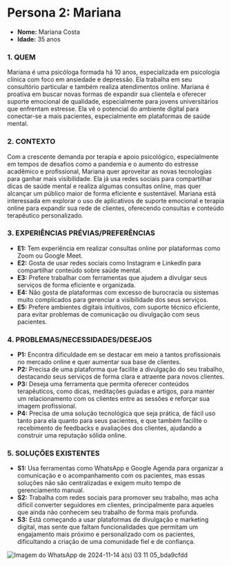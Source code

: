 # Persona 2: Mariana 

- **Nome:** Mariana Costa 
- **Idade:** 35 anos  

### 1. QUEM  

Mariana é uma psicóloga formada há 10 anos, especializada em psicologia
clínica com foco em ansiedade e depressão. Ela trabalha em seu consultório
particular e também realiza atendimentos online. Mariana é proativa em buscar
novas formas de expandir sua clientela e oferecer suporte emocional de
qualidade, especialmente para jovens universitários que enfrentam estresse.
Ela vê o potencial do ambiente digital para conectar-se a mais pacientes,
especialmente em plataformas de saúde mental.

### 2. CONTEXTO  

Com a crescente demanda por terapia e apoio psicológico, especialmente em
tempos de desafios como a pandemia e o aumento do estresse acadêmico e
profissional, Mariana quer aproveitar as novas tecnologias para ganhar mais
visibilidade. Ela já usa redes sociais para compartilhar dicas de saúde mental e
realiza algumas consultas online, mas quer alcançar um público maior de forma
eficiente e sustentável. Mariana está interessada em explorar o uso de
aplicativos de suporte emocional e terapia online para expandir sua rede de
clientes, oferecendo consultas e conteúdo terapêutico personalizado.

### 3. EXPERIÊNCIAS PRÉVIAS/PREFERÊNCIAS  

- **E1:** Tem experiência em realizar consultas online por plataformas como Zoom ou Google Meet.
- **E2:** Gosta de usar redes sociais como Instagram e LinkedIn para compartilhar conteúdo sobre saúde mental.
- **E3:** Prefere trabalhar com ferramentas que ajudem a divulgar seus serviços de forma eficiente e organizada.
- **E4:** Não gosta de plataformas com excesso de burocracia ou sistemas muito complicados para gerenciar a visibilidade dos seus serviços.
- **E5:** Prefere ambientes digitais intuitivos, com suporte técnico eficiente, para evitar problemas de comunicação ou divulgação com seus pacientes.

### 4. PROBLEMAS/NECESSIDADES/DESEJOS  

- **P1:** Encontra dificuldade em se destacar em meio a tantos profissionais no mercado online e quer aumentar sua base de clientes.
- **P2:** Precisa de uma plataforma que facilite a divulgação do seu trabalho, destacando seus serviços de forma clara e atraente para novos clientes.
- **P3:** Deseja uma ferramenta que permita oferecer conteúdos terapêuticos, como dicas, meditações guiadas e artigos, para manter um relacionamento com os clientes entre as sessões e reforçar sua imagem profissional.
- **P4:** Precisa de uma solução tecnológica que seja prática, de fácil uso tanto para ela quanto para seus pacientes, e que também facilite o recebimento de feedbacks e avaliações dos clientes, ajudando a construir uma reputação sólida online.

### 5. SOLUÇÕES EXISTENTES  

- **S1:** Usa ferramentas como WhatsApp e Google Agenda para organizar a comunicação e o acompanhamento com os pacientes, mas essas soluções não são centralizadas e exigem muito tempo de gerenciamento manual.
- **S2:** Trabalha com redes sociais para promover seu trabalho, mas acha difícil converter seguidores em clientes, principalmente para aqueles que ainda não conhecem seu trabalho de forma mais profunda.
- **S3:** Está começando a usar plataformas de divulgação e marketing digital, mas sente que faltam funcionalidades que permitam um engajamento mais próximo e personalizado com os pacientes, dificultando a criação de uma comunidade fiel e de confiança.

![Imagem do WhatsApp de 2024-11-14 à(s) 03 11 05_bda9cfdd](https://github.com/user-attachments/assets/cff6d540-1858-4a70-8fd3-f239bdcfa7ad)
